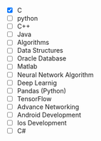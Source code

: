 - [x] C
- [ ] python
- [ ] C++
- [ ] Java
- [ ] Algorithms
- [ ] Data Structures
- [ ] Oracle Database
- [ ] Matlab
- [ ] Neural Network Algorithm
- [ ] Deep Learnig
- [ ] Pandas (Python)
- [ ] TensorFlow
- [ ] Advance Networking
- [ ] Android Development
- [ ] Ios Development
- [ ] C#
